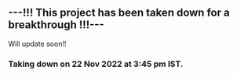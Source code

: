 <h2>---!!! This project has been taken down for a breakthrough !!!---</h2>
Will update soon!!
<h3>Taking down on 22 Nov 2022 at 3:45 pm IST. </h3>
